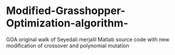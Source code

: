 # Modified-Grasshopper-Optimization-algorithm-
GOA original walk of Seyedali merjalil Matlab source code with new modification of crossover and polynomial mutation 
